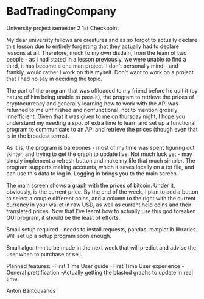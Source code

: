 # BadTradingCompany
University project semester 2
1st Checkpoint

My dear university fellows are creatures and as so forgot to actually declare this lesson 
due to entirely forgetting that they actually had to declare lessons at all. Therefore, 
much to my own disdain, from the team of two people - as I had stated in a lesson previously,
we were unable to find a third, it has become a one man project. I don't personally mind - 
and frankly, would rather I work on this myself. Don't want to work on a project that I
had no say in deciding the topic.

The part of the program that was offloaded to my friend before he quit it (by nature of him 
being unable to pass it), the program to retrieve the prices of cryptocurrency and generally
learning how to work with the API was returned to me unfinished and nonfunctional, not to mention
grossly innefficient. Given that it was given to me on thursday night, I hope you understand my
needing a spot of extra time to learn and set up a functional program to communicate to an API and
retrieve the prices (though even that is in the broadest terms).

As it is, the program is barebones - most of my time was spent figuring out tkinter, and trying
to get the graph to update live. Not much luck yet - may simply implement a refresh button and 
make my life that much simpler. The program supports making accounts, which it saves locally on a txt
file, and can use this data to log in. Logging in brings you to the main screen.

The main screen shows a graph with the prices of bitcoin. Under it, obviously, is the current price.
By the end of the week, I plan to add a button to select a couple different coins, and a column to the right 
with the current currency in your wallet in raw USD, as well as current held coins and their translated
prices. Now that I've learnt how to actually use this god forsaken GUI program, it should be the least
of efforts.

Small setup required - needs to install requests, pandas, matplotlib libraries. Will set up a setup program 
soon enough.

Small algorithm to be made in the next week that will predict and advise the user when to purchase or sell.

Planned features:
  -First Time User guide
  -First Time User experience
  -General prettification
  -Actually getting the blasted graphs to update in real time.
 
 
Anton Bantouvanos
